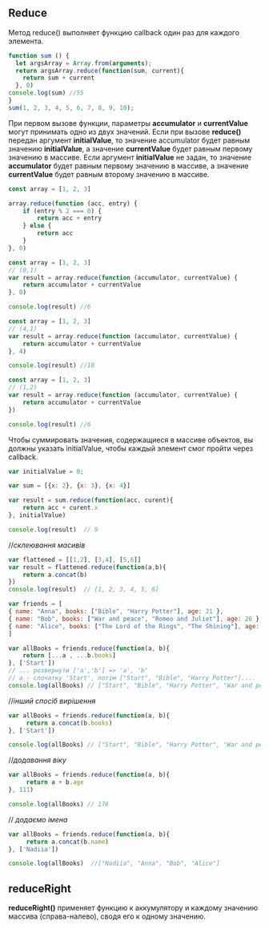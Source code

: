 ## Reduce
Метод reduce() выполняет функцию callback один раз для каждого элемента.
```js
function sum () {
  let argsArray = Array.from(arguments);
  return argsArray.reduce(function(sum, current){
    return sum + current
  }, 0)
console.log(sum) //55
}
sum(1, 2, 3, 4, 5, 6, 7, 8, 9, 10);
```
При первом вызове функции, параметры **accumulator** и **currentValue** могут принимать одно из двух значений. Если при вызове **reduce()** передан аргумент **initialValue**, то значение accumulator будет равным значению **initialValue**, а значение **currentValue** будет равным первому значению в массиве. Если аргумент **initialValue** не задан, то значение **accumulator** будет равным первому значению в массиве, а значение **currentValue** будет равным второму значению в массиве.



```js
const array = [1, 2, 3]

array.reduce(function (acc, entry) {
    if (entry % 2 === 0) {
        return acc + entry
    } else {
        return acc
    }
}, 0)
```

```js
const array = [1, 2, 3]
// (0,1)
var result = array.reduce(function (accumulator, currentValue) {
    return accumulator + currentValue
}, 0)

console.log(result) //6
```

```js
const array = [1, 2, 3]
// (4,1)
var result = array.reduce(function (accumulator, currentValue) {
    return accumulator + currentValue
}, 4)

console.log(result) //10
```


```js
const array = [1, 2, 3]
// (1,2)
var result = array.reduce(function (accumulator, currentValue) {
    return accumulator + currentValue
})

console.log(result) //6
```
Чтобы суммировать значения, содержащиеся в массиве объектов, вы должны указать initialValue, чтобы каждый элемент смог пройти через callback.
```js
var initialValue = 0;

var sum = [{x: 2}, {x: 3}, {x: 4}]

var result = sum.reduce(function(acc, curent){
    return acc + curent.x
}, initialValue)

console.log(result)  // 9
```
//*склеювання масивів*
```js
var flattened = [[1,2], [3,4], [5,6]]
var result = flattened.reduce(function(a,b){
    return a.concat(b)
})
console.log(result)  // [1, 2, 3, 4, 5, 6]
```

```js
var friends = [ 
{ name: "Anna", books: ["Bible", "Harry Potter"], age: 21 }, 
{ name: "Bob", books: ["War and peace", "Romeo and Juliet"], age: 26 },
{ name: "Alice", books: ["The Lord of the Rings", "The Shining"], age: 18 }
]

var allBooks = friends.reduce(function(a, b){
	return [...a , ...b.books]
}, ['Start'])
// ... розвернути ['a','b'] => 'a', 'b'
// а - спочатку 'Start', потім ["Start", "Bible", "Harry Potter"]....
console.log(allBooks) // ["Start", "Bible", "Harry Potter", "War and peace", "Romeo and Juliet", "The Lord of the Rings", "The Shining"]
```
//*інший спосіб вирішення*

```js
var allBooks = friends.reduce(function(a, b){
	 return a.concat(b.books)
}, ['Start'])

console.log(allBooks) // ["Start", "Bible", "Harry Potter", "War and peace", "Romeo and Juliet", "The Lord of the Rings", "The Shining"]
```

//*додавання віку*
```js
var allBooks = friends.reduce(function(a, b){
	 return a + b.age
}, 111)

console.log(allBooks) // 176
```

// *додаємо імена*
```js
var allBooks = friends.reduce(function(a, b){
	 return a.concat(b.name)
}, ['Nadiia'])

console.log(allBooks)  //["Nadiia", "Anna", "Bob", "Alice"]
```

## reduceRight

**reduceRight()** применяет функцию к аккумулятору и каждому значению массива (справа-налево), сводя его к одному значению.